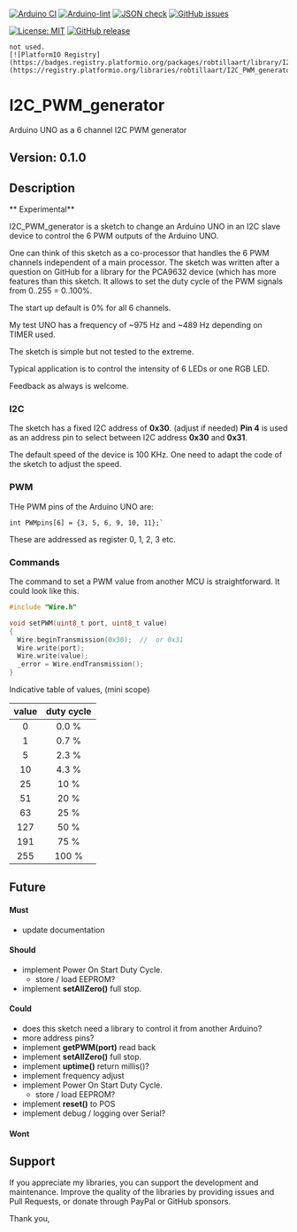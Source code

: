 
[![Arduino CI](https://github.com/RobTillaart/I2C_PWM_generator/workflows/Arduino%20CI/badge.svg)](https://github.com/marketplace/actions/arduino_ci)
[![Arduino-lint](https://github.com/RobTillaart/I2C_PWM_generator/actions/workflows/arduino-lint.yml/badge.svg)](https://github.com/RobTillaart/I2C_PWM_generator/actions/workflows/arduino-lint.yml)
[![JSON check](https://github.com/RobTillaart/I2C_PWM_generator/actions/workflows/jsoncheck.yml/badge.svg)](https://github.com/RobTillaart/I2C_PWM_generator/actions/workflows/jsoncheck.yml)
[![GitHub issues](https://img.shields.io/github/issues/RobTillaart/I2C_PWM_generator.svg)](https://github.com/RobTillaart/I2C_PWM_generator/issues)

[![License: MIT](https://img.shields.io/badge/license-MIT-green.svg)](https://github.com/RobTillaart/I2C_PWM_generator/blob/master/LICENSE)
[![GitHub release](https://img.shields.io/github/release/RobTillaart/I2C_PWM_generator.svg?maxAge=3600)](https://github.com/RobTillaart/I2C_PWM_generator/releases)

```
not used.
[![PlatformIO Registry](https://badges.registry.platformio.org/packages/robtillaart/library/I2C_PWM_generator.svg)](https://registry.platformio.org/libraries/robtillaart/I2C_PWM_generator)
```

# I2C_PWM_generator

Arduino UNO as a 6 channel I2C PWM generator


## Version: 0.1.0

## Description

** Experimental**

I2C_PWM_generator is a sketch to change an Arduino UNO in an I2C slave device
to control the 6 PWM outputs of the Arduino UNO. 

One can think of this sketch as a co-processor that handles the 6 PWM channels
independent of a main processor. The sketch was written after a question on GitHub
for a library for the PCA9632 device (which has more features than this sketch.
It allows to set the duty cycle of the PWM signals from 0..255 = 0..100%.

The start up default is 0% for all 6 channels.

My test UNO has a frequency of ~975 Hz and ~489 Hz depending on TIMER used.

The sketch is simple but not tested to the extreme.

Typical application is to control the intensity of 6 LEDs or one RGB LED.

Feedback as always is welcome.


### I2C

The sketch has a fixed I2C address of **0x30**. (adjust if needed)
**Pin 4** is used as an address pin to select between I2C address **0x30** and **0x31**.

The default speed of the device is 100 KHz.
One need to adapt the code of the sketch to adjust the speed.


### PWM

THe PWM pins of the Arduino UNO are:

```
int PWMpins[6] = {3, 5, 6, 9, 10, 11};`
```

These are addressed as register 0, 1, 2, 3 etc.


### Commands

The command to set a PWM value from another MCU is straightforward.
It could look like this.

```cpp
#include "Wire.h"

void setPWM(uint8_t port, uint8_t value)
{
  Wire.beginTransmission(0x30);  //  or 0x31
  Wire.write(port);
  Wire.write(value);
  _error = Wire.endTransmission();
}

```

Indicative table of values, (mini scope)

|  value  |  duty cycle  |
|:-------:|:------------:|
|    0    |    0.0 %     |
|    1    |    0.7 %     |
|    5    |    2.3 %     |
|   10    |    4.3 %     |
|   25    |     10 %     |
|   51    |     20 %     |
|   63    |     25 %     |
|  127    |     50 %     |
|  191    |     75 %     |
|  255    |    100 %     |


## Future

#### Must

- update documentation

#### Should

- implement Power On Start Duty Cycle.
  - store / load EEPROM?
- implement **setAllZero()** full stop.

#### Could

- does this sketch need a library to control it from another Arduino?
- more address pins?
- implement **getPWM(port)** read back
- implement **setAllZero()** full stop.
- implement **uptime()** return millis()?
- implement frequency adjust
- implement Power On Start Duty Cycle.
  - store / load EEPROM?
- implement **reset()** to POS
- implement debug / logging over Serial?


#### Wont


## Support

If you appreciate my libraries, you can support the development and maintenance.
Improve the quality of the libraries by providing issues and Pull Requests, or
donate through PayPal or GitHub sponsors.

Thank you,

